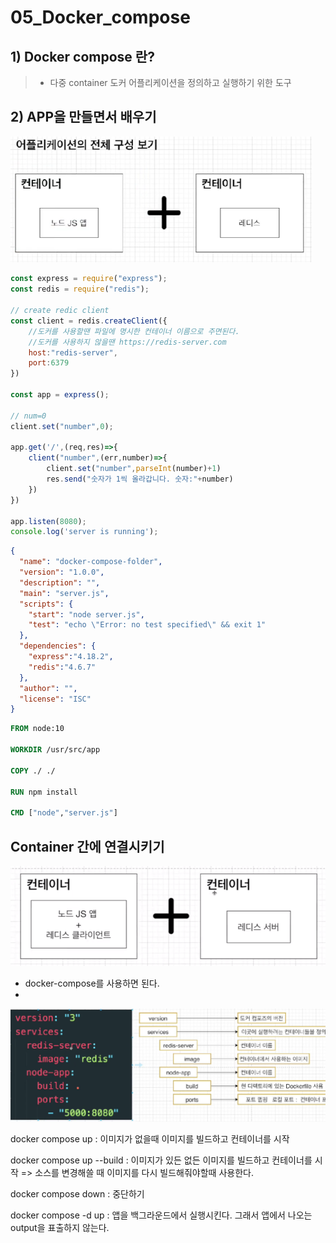 # 05_Docker_compose



## 1) Docker compose 란?

> - 다중 container 도커 어플리케이션을 정의하고 실행하기 위한 도구



## 2) APP을 만들면서 배우기

<img src="./05_Docker_compose.assets/image-20230706015309975.png" alt="image-20230706015309975" style="zoom:67%;" />

```javascript
const express = require("express");
const redis = require("redis");

// create redic client 
const client = redis.createClient({
    //도커를 사용할땐 파일에 명시한 컨테이너 이름으로 주면된다.
    //도커를 사용하지 않을땐 https://redis-server.com
    host:"redis-server", 
    port:6379
})

const app = express();

// num=0
client.set("number",0);

app.get('/',(req,res)=>{
    client("number",(err,number)=>{
        client.set("number",parseInt(number)+1)
        res.send("숫자가 1씩 올라갑니다. 숫자:"+number)
    })
})

app.listen(8080);
console.log('server is running');
```

```json
{
  "name": "docker-compose-folder",
  "version": "1.0.0",
  "description": "",
  "main": "server.js",
  "scripts": {
    "start": "node server.js",
    "test": "echo \"Error: no test specified\" && exit 1"
  },
  "dependencies": {
    "express":"4.18.2",
    "redis":"4.6.7"
  },
  "author": "",
  "license": "ISC"
}
```



```dockerfile
FROM node:10

WORKDIR /usr/src/app

COPY ./ ./

RUN npm install

CMD ["node","server.js"]
```





## Container 간에 연결시키기

<img src="./05_Docker_compose.assets/image-20230706022305957.png" alt="image-20230706022305957" style="zoom:67%;" />

- docker-compose를 사용하면 된다.
- 



![image-20230706023436582](./05_Docker_compose.assets/image-20230706023436582.png)

docker compose up : 이미지가 없을때 이미지를 빌드하고 컨테이너를 시작 

docker compose up --build : 이미지가 있든 없든 이미지를 빌드하고 컨테이너를 시작 => 소스를 변경해쓸 때 이미지를 다시 빌드해줘야할때 사용한다.

docker compose down : 중단하기

docker compose -d up : 앱을 백그라운드에서 실행시킨다. 그래서 앱에서 나오는 output을 표출하지 않는다.




